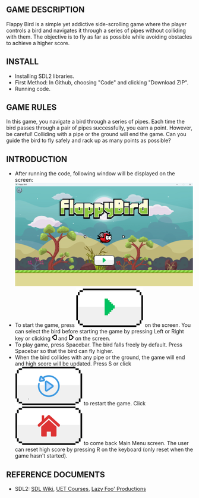 
## GAME DESCRIPTION
Flappy Bird is a simple yet addictive side-scrolling game where the player controls a bird and navigates it through a series of pipes without colliding with them. The objective is to fly as far as possible while avoiding obstacles to achieve a higher score.
## INSTALL
- Installing SDL2 libraries.
- First Method: In Github, choosing "Code" and clicking "Download ZIP".
- Running code.
## GAME RULES
In this game, you navigate a bird through a series of pipes. Each time the bird passes through a pair of pipes successfully, you earn a point. However, be careful! Colliding with a pipe or the ground will end the game. Can you guide the bird to fly safely and rack up as many points as possible?
## INTRODUCTION
- After running the code, following window will be displayed on the screen: 
![](/asset/image/gameplay-start.png)
- To start the game, press ![](/asset/image/start.png) on the screen. You can select the bird before starting the game by pressing Left or Right key or clicking ![](/asset/image/nextLeft.png) and ![](/asset/image/nextRight.png) on the screen. 
- To play game, press Spacebar. The bird falls freely by default. Press Spacebar so that the bird can fly higher.
- When the bird collides with any pipe or the ground, the game will end and high score will be updated. Press S or click ![](/asset/image/replay.png) to restart the game. Click ![](/asset/image/home.png) to come back Main Menu screen. The user can reset high score by pressing R on the keyboard (only reset when the game hasn't started).
## REFERENCE DOCUMENTS
- SDL2: [SDL Wiki](https://wiki.libsdl.org/SDL2/FrontPage), [UET Courses](https://courses.uet.vnu.edu.vn/), [Lazy Foo' Productions](https://lazyfoo.net/tutorials/SDL/)